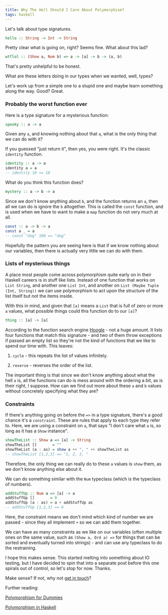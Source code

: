 ```yaml
---
title: Why The Hell Should I Care About Polymorphism?
tags: haskell
---
```


Let's talk about type signatures.

```haskell
hello :: String -> Int -> String
```

Pretty clear what is going on, right? Seems fine. What about this lad?

```haskell
wtflol :: (Show a, Num b) => a -> [a] -> b -> (a, b)
```

That's pretty unhelpful to be honest.

What are these letters doing in our types when we wanted, well, types?

Let's work up from a simple one to a stupid one and maybe learn something along the way. Good? Great.

### Probably the worst function ever

Here is a type signature for a mysterious function:

```haskell
spooky :: a -> a
```

Given any `a`, and knowing nothing about that `a`, what is the only thing that we can do with it?

If you guessed "just return it", then yes, you were right. It's the classic `identity` function.

```haskell
identity :: a -> a
identity a = a
-- identity 10 == 10
```

What do you think this function does?

```haskell
mystery :: a -> b -> a
```

Since we don't know anything about `b`, and the function returns an `a`, then all we can do is ignore the `b` altogether. This is called the `const` function, and is used when we have to want to make a `map` function do not very much at all.

```haskell
const :: a -> b -> a
const a _ = a
-- const "dog" 100 == "dog"
```

Hopefully the pattern you are seeing here is that if we know nothing about our variables, then there is actually very little we can do with them.

### Lists of mysterious things

A place most people come across polymorphism quite early on in their Haskell careers is in stuff like lists. Instead of one function that works on `List String`, and another one `List Int`, and another on `List (Maybe Tuple (Int, String))` we can use polymorphism to act upon the structure of the list itself but not the items inside.

With this in mind, and given that `[a]` means a `List` that is full of zero or more `a` values, what possible things could this function do to our `[a]`?

```haskell
thing :: [a] -> [a]
```

According to the function search engine [Hoogle](https://www.haskell.org/hoogle/?hoogle=%5Ba%5D+-%3E+%5Ba%5D) - not a huge amount. It lists four functions that match this signature - and two of them throw exceptions if passed an empty list so they're not the kind of functions that we like to spend our time with. This leaves:

1. `cycle` - this repeats the list of values infinitely.

2. `reverse` - reverses the order of the list.

The important thing is that since we don't know anything about what the hell `a` is, all the functions can do is mess around with the ordering a bit, as is their right, I suppose. How can we find out more about these `a` and `b` values without concretely specifying what they are?

### Constraints

If there's anything going on before the `=>` in a type signature, there's a good chance it's a `constraint`. These are rules that apply to each type they refer to. Here, we are using a constraint on `a`, that says "I don't care what `a` is, so long as it has a `Show` instance".

```haskell
showTheList :: Show a => [a] -> String
showTheList []       = ""
showTheList (a : as) = show a ++ ", " ++ showTheList as
-- showTheList [1,2,3] == "1, 2, 3, "
```

Therefore, the only thing we can really do to these `a` values is `show` them, as we don't know anything else about it.

We can do something similar with the `Num` typeclass (which is the typeclass of numbers).

```haskell
addStuffUp :: Num a => [a] -> a
addStuffUp []       = 0
addStuffUp (a : as) = a + addStuffUp as
-- addStuffUp [1,2,3] == 6
```

Here, the constraint means we don't mind which kind of number we are passed - since they all implement `+` so we can add them together.

We can have as many constraints as we like on our variables (often multiple ones on the same value, such as `(Show a, Ord a) =>` for things that can be sorted and eventually turned into strings) - and can use any typeclass to do the restraining.

I hope this makes sense. This started melting into something about IO testing, but I have decided to spin that into a separate post before this one spirals out of control, so let's stop for now. Thanks.

Make sense? If not, why not [get in touch](/contact.html)?

Further reading:

[Polymorphism for Dummies](http://www.haskellforall.com/2015/10/polymorphism-for-dummies.html)

[Polymorphism in Haskell](http://andrew.gibiansky.com/blog/haskell/haskell-typeclasses/)
